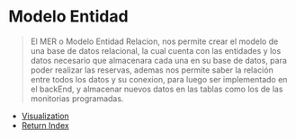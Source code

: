 # Modelo Entidad

> El MER o Modelo Entidad Relacion, nos permite crear el modelo de una base de datos relacional, la cual cuenta con las entidades y los datos necesario que almacenara cada una en su base de datos, para poder realizar las reservas, ademas nos permite saber la relación entre todos los datos y su conexion, para luego ser implementado en el backEnd, y almacenar nuevos datos en las tablas como los de las monitorias programadas.
* [Visualization](MER.png)
* [Return Index](README.md)